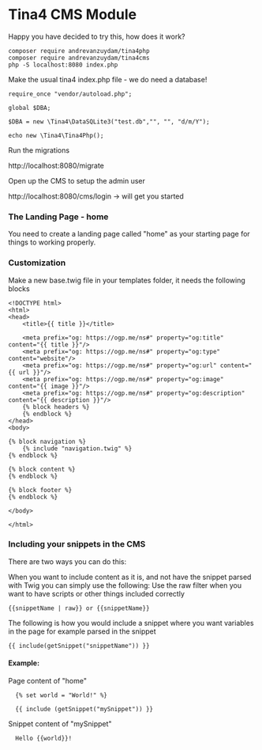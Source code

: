 # Tina4 CMS Module

Happy you have decided to try this, how does it work?

```
composer require andrevanzuydam/tina4php
composer require andrevanzuydam/tina4cms
php -S localhost:8080 index.php
```

Make the usual tina4 index.php file - we do need a database!

```
require_once "vendor/autoload.php";

global $DBA;

$DBA = new \Tina4\DataSQLite3("test.db","", "", "d/m/Y");

echo new \Tina4\Tina4Php();
```

Run the migrations

http://localhost:8080/migrate

Open up the CMS to setup the admin user

http://localhost:8080/cms/login -> will get you started

### The Landing Page - home

You need to create a landing page called "home" as your starting page for things to working properly.

### Customization

Make a new base.twig file in your templates folder, it needs the following blocks

```
<!DOCTYPE html>
<html>
<head>
    <title>{{ title }}</title>

    <meta prefix="og: https://ogp.me/ns#" property="og:title" content="{{ title }}"/>
    <meta prefix="og: https://ogp.me/ns#" property="og:type" content="website"/>
    <meta prefix="og: https://ogp.me/ns#" property="og:url" content="{{ url }}"/>
    <meta prefix="og: https://ogp.me/ns#" property="og:image" content="{{ image }}"/>
    <meta prefix="og: https://ogp.me/ns#" property="og:description" content="{{ description }}"/>
    {% block headers %}
    {% endblock %}
</head>
<body>

{% block navigation %}
    {% include "navigation.twig" %}
{% endblock %}

{% block content %}
{% endblock %}

{% block footer %}
{% endblock %}

</body>

</html>
```

### Including your snippets in the CMS
 
There are two ways you can do this:

When you want to include content as it is, and not have the snippet parsed with Twig you can simply use the following:
Use the raw filter when you want to have scripts or other things included correctly
```
{{snippetName | raw}} or {{snippetName}}
```

The following is how you would include a snippet where you want variables in the page for example parsed in the snippet
```
{{ include(getSnippet("snippetName")) }}
```

#### Example:

Page content of "home"
```
  {% set world = "World!" %}
  
  {{ include (getSnippet("mySnippet")) }}
```

Snippet content of "mySnippet"
```
  Hello {{world}}!
  
```
